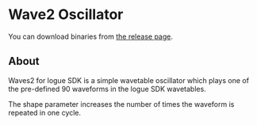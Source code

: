 # Wave2 Oscillator

You can download binaries from [the release page](https://github.com/boochow/waves2/releases).

## About

Waves2 for logue SDK is a simple wavetable oscillator which plays one of the pre-defined 90 waveforms in the logue SDK wavetables.

The shape parameter increases the number of times the waveform is repeated in one cycle.